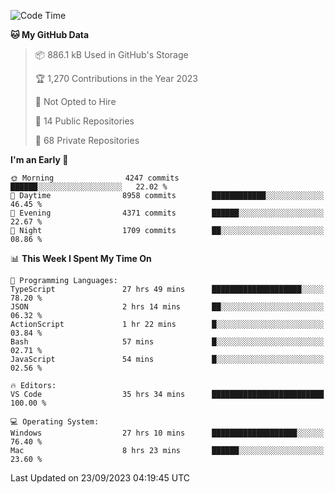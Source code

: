 <!--START_SECTION:waka-->
![Code Time](http://img.shields.io/badge/Code%20Time-4%2C638%20hrs%2018%20mins-blue)

**🐱 My GitHub Data** 

> 📦 886.1 kB Used in GitHub's Storage 
 > 
> 🏆 1,270 Contributions in the Year 2023
 > 
> 🚫 Not Opted to Hire
 > 
> 📜 14 Public Repositories 
 > 
> 🔑 68 Private Repositories 
 > 
**I'm an Early 🐤** 

```text
🌞 Morning                4247 commits        ██████░░░░░░░░░░░░░░░░░░░   22.02 % 
🌆 Daytime                8958 commits        ████████████░░░░░░░░░░░░░   46.45 % 
🌃 Evening                4371 commits        ██████░░░░░░░░░░░░░░░░░░░   22.67 % 
🌙 Night                  1709 commits        ██░░░░░░░░░░░░░░░░░░░░░░░   08.86 % 
```


📊 **This Week I Spent My Time On** 

```text
💬 Programming Languages: 
TypeScript               27 hrs 49 mins      ████████████████████░░░░░   78.20 % 
JSON                     2 hrs 14 mins       ██░░░░░░░░░░░░░░░░░░░░░░░   06.32 % 
ActionScript             1 hr 22 mins        █░░░░░░░░░░░░░░░░░░░░░░░░   03.84 % 
Bash                     57 mins             █░░░░░░░░░░░░░░░░░░░░░░░░   02.71 % 
JavaScript               54 mins             █░░░░░░░░░░░░░░░░░░░░░░░░   02.56 % 

🔥 Editors: 
VS Code                  35 hrs 34 mins      █████████████████████████   100.00 % 

💻 Operating System: 
Windows                  27 hrs 10 mins      ███████████████████░░░░░░   76.40 % 
Mac                      8 hrs 23 mins       ██████░░░░░░░░░░░░░░░░░░░   23.60 % 
```


 Last Updated on 23/09/2023 04:19:45 UTC
<!--END_SECTION:waka-->

